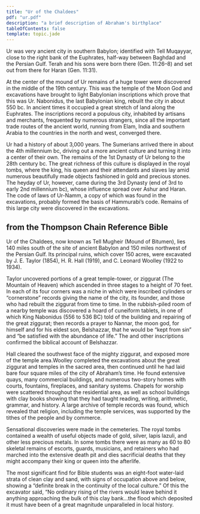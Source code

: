 ```yaml
---
title: "Ur of the Chaldees"
pdf: "ur.pdf"
description: "a brief description of Abraham's birthplace"
tableOfContents: false
template: topic.jade
---
```


Ur was very ancient city in southern Babylon; identified with Tell
Muqayyar, close to the right bank of the Euphrates, half-way between
Baghdad and the Persian Gulf. Terah and his sons were born there (Gen.
11:26–8) and set out from there for Haran (Gen. 11:31).

At the center of the mound of Ur remains of a huge tower were discovered
in the middle of the 19th century. This was the temple of the Moon God
and excavations have brought to light Babylonian inscriptions which
prove that this was Ur. Nabonidus, the last Babylonian king, rebuilt the
city in about 550 bc. In ancient times it occupied a great stretch of
land along the Euphrates. The inscriptions record a populous city,
inhabited by artisans and merchants, frequented by numerous strangers,
since all the important trade routes of the ancient world, running from
Elam, India and southern Arabia to the countries in the north and west,
converged there.

Ur had a history of about 3,000 years. The Sumerians arrived there in
about the 4th millennium bc, driving out a more ancient culture and
turning it into a center of their own. The remains of the 1st Dynasty of
Ur belong to the 28th century bc. The great richness of this culture is
displayed in the royal tombs, where the king, his queen and their
attendants and slaves lay amid numerous beautifully made objects
fashioned in gold and precious stones. The heyday of Ur, however, came
during the 3rd Dynasty (end of 3rd to early 2nd millennium bc), whose
influence spread over Ashur and Haran. The code of laws of Ur-Namm, a
copy of which was found in the excavations, probably formed the basis of
Hammurabi’s code. Remains of this large city were discovered in the
excavations.

from the Thompson Chain Reference Bible
---------------------------------------

Ur of the Chaldees, now known as Tell Mugheir (Mound of Bitumen), lies
140 miles south of the site of ancient Babylon and 150 miles northwest
of the Persian Gulf. Its principal ruins, which cover 150 acres, were
excavated by J. E. Taylor (1854), H. R. Hall (1919), and C. Leonard
Woolley (1922 to 1934).

Taylor uncovered portions of a great temple-tower, or ziggurat (The
Mountain of Heaven) which ascended in three stages to a height of 70
feet. In each of its four corners was a niche in which were inscribed
cylinders or “cornerstone” records giving the name of the city, its
founder, and those who had rebuilt the ziggurat from time to time. In
the rubbish-piled room of a nearby temple was discovered a hoard of
cuneiform tablets, in one of which King Nabonidus (556 to 536 BC) told
of the building and repairing of the great ziggurat; then records a
prayer to Nannar, the moon god, for himself and for his eldest son,
Belshazzar, that he would be “kept from sin” and “be satisfied with the
abundance of life.” The and other inscriptions confirmed the biblical
account of Belshazzar.

Hall cleared the southwest face of the mighty ziggurat, and exposed more
of the temple area.Woolley completed the excavations about the great
ziggurat and temples in the sacred area, then continued until he had
laid bare four square miles of the city of Abraham’s time. He found
extensive quays, many commercial buildings, and numerous two-story homes
with courts, fountains, fireplaces, and sanitary systems. Chapels for
worship were scattered throughout the residential area, as well as
school buildings with clay books showing that they had taught reading,
writing, arithmetic, grammar, and history. A large archive of temple
records was found, which revealed that religion, including the temple
services, was supported by the tithes of the people and by commerce.

Sensational discoveries were made in the cemeteries. The royal tombs
contained a wealth of useful objects made of gold, silver, lapis lazuli,
and other less precious metals. In some tombs there were as many as 60
to 80 skeletal remains of escorts, guards, musicians, and retainers who
had marched into the extensive death pit and dies sacrificial deaths
that they might accompany their king or queen into the afterlife.

The most significant find for Bible students was an eight-foot
water-laid strata of clean clay and sand, with signs of occupation above
and below, showing a “definite break in the continuity of the local
culture.” Of this the excavator said, “No ordinary rising of the rivers
would leave behind it anything approaching the bulk of this clay
bank…the flood which deposited it must have been of a great magnitude
unparalleled in local history.

